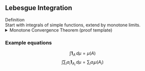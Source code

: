 ## Lebesgue Integration

<div class="callout definition"><span class="label">Definition</span><br/>
Start with integrals of simple functions, extend by monotone limits.
</div>

<details class="collapsible">
  <summary>Monotone Convergence Theorem (proof template)</summary>
  <div class="collapsible__content">
    **Theorem.** If $0\le f_n \uparrow f$ then $\int f_n \to \int f$.
    <details class="collapsible">
      <summary>Key reduction</summary>
      <div class="collapsible__content">
        Reduce to simple functions and use monotonicity.
      </div>
    </details>
  </div>
</details>

### Example equations
$$ \int \mathbf{1}_A \, d\mu = \mu(A) \tag{(1)} $$
$$ \int \sum_i a_i \mathbf{1}_{A_i}\, d\mu = \sum_i a_i \mu(A_i) \tag{(2)} $$

